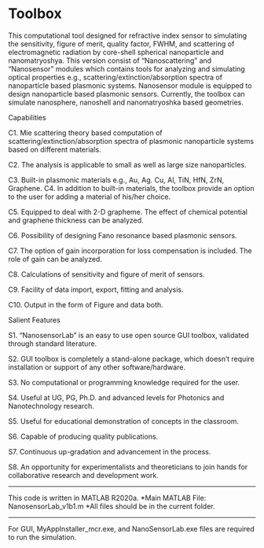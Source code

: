 # Toolbox
This computational tool designed for refractive index sensor to  simulating the sensitivity, figure of merit, quality factor, FWHM, and  scattering of electromagnetic radiation by core-shell spherical nanoparticle  and nanomatryoshya. 
This version consist of “Nanoscattering” and “Nanosensor” modules which contains tools for analyzing and simulating optical properties e.g., scattering/extinction/absorption spectra of nanoparticle based plasmonic systems. Nanosensor module is equipped to design nanoparticle based plasmonic sensors. Currently, the toolbox can simulate nanosphere, nanoshell and nanomatryoshka based geometries.

 

Capabilities

C1. Mie scattering theory based computation of scattering/extinction/absorption spectra of plasmonic nanoparticle systems based on different materials.

C2. The analysis is applicable to small as well as large size nanoparticles.

C3. Built-in plasmonic materials e.g., Au, Ag. Cu, Al, TiN, HfN, ZrN, Graphene. C4. In addition to built-in materials, the toolbox provide an option to the user for adding a material of his/her choice.

C5. Equipped to deal with 2-D grapheme. The effect of chemical potential and graphene thickness can be analyzed.

C6. Possibility of designing Fano resonance based plasmonic sensors.

C7. The option of gain incorporation for loss compensation is included. The role of gain can be analyzed.

C8. Calculations of sensitivity and figure of merit of sensors.

C9. Facility of data import, export, fitting and analysis.

C10. Output in the form of Figure and data both.

 

Salient Features

S1. “NanosensorLab” is an easy to use open source GUI toolbox, validated through standard literature.

S2. GUI toolbox is completely a stand-alone package, which doesn’t require installation or support of any other software/hardware.

S3. No computational or programming knowledge required for the user.

S4. Useful at UG, PG, Ph.D. and advanced levels for Photonics and Nanotechnology research.

S5. Useful for educational demonstration of concepts in the classroom.

S6. Capable of producing quality publications.

S7. Continuous up-gradation and advancement in the process.

S8. An opportunity for experimentalists and theoreticians to join hands for collaborative research and development work.

***********************************************************************************************************************************************
This code is written in MATLAB R2020a.
*Main MATLAB File: NanosensorLab_v1b1.m
*All files should be in the current folder.
*********************************************************************************************************************************************************************************************
For GUI, MyAppInstaller_mcr.exe, and NanoSensorLab.exe files are required to run the simulation. 
